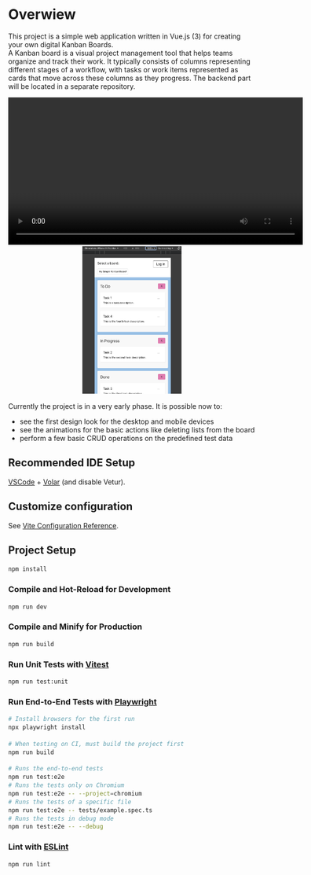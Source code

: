 # Overwiew

This project is a simple web application written in Vue.js (3) for creating your own digital Kanban Boards.  
A Kanban board is a visual project management tool that helps teams organize and track their work. It typically consists of columns representing different stages of a workflow, with tasks or work items represented as cards that move across these columns as they progress.
The backend part will be located in a separate repository.

<p align="middle">
<video src="https://github.com/kwilczyn/easy_kanban/blob/main/animation.mov" height="300"></video> <img src="./mobile-view.png" height="300" alt="Movile view" controls loop autoplay />
</p>

Currently the project is in a very early phase. It is possible now to:

- see the first design look for the desktop and mobile devices
- see the animations for the basic actions like deleting lists from the board
- perform a few basic CRUD operations on the predefined test data

## Recommended IDE Setup

[VSCode](https://code.visualstudio.com/) + [Volar](https://marketplace.visualstudio.com/items?itemName=Vue.volar) (and disable Vetur).

## Customize configuration

See [Vite Configuration Reference](https://vitejs.dev/config/).

## Project Setup

```sh
npm install
```

### Compile and Hot-Reload for Development

```sh
npm run dev
```

### Compile and Minify for Production

```sh
npm run build
```

### Run Unit Tests with [Vitest](https://vitest.dev/)

```sh
npm run test:unit
```

### Run End-to-End Tests with [Playwright](https://playwright.dev)

```sh
# Install browsers for the first run
npx playwright install

# When testing on CI, must build the project first
npm run build

# Runs the end-to-end tests
npm run test:e2e
# Runs the tests only on Chromium
npm run test:e2e -- --project=chromium
# Runs the tests of a specific file
npm run test:e2e -- tests/example.spec.ts
# Runs the tests in debug mode
npm run test:e2e -- --debug
```

### Lint with [ESLint](https://eslint.org/)

```sh
npm run lint
```
